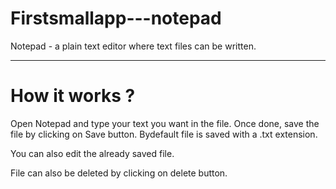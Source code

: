# Firstsmallapp---notepad

Notepad - a plain text editor where text files can be written.
 
 ---
 # How it works ?
 Open Notepad and type your text you want in the file. Once done, save the file by clicking on Save button.
 Bydefault file is saved with a .txt extension.
 
 You can also edit the already saved file.
 
 File can also be deleted by clicking on delete button.
